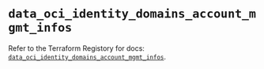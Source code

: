 # `data_oci_identity_domains_account_mgmt_infos`

Refer to the Terraform Registory for docs: [`data_oci_identity_domains_account_mgmt_infos`](https://registry.terraform.io/providers/oracle/oci/6.18.0/docs/data-sources/identity_domains_account_mgmt_infos).
